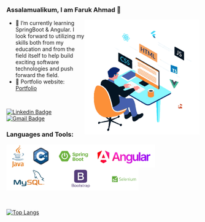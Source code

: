 


### Assalamualikum, I am **Faruk Ahmad** 👋

<img align="right" alt="coding" width="300" src="https://github.com/Farukbsfmstu/Online-registration-form/blob/javaimage/gitGif-unscreen.gif">



- 🌱 I’m currently learning SpringBoot & Angular. I look forward to utilizing my skills both from my education and from the field itself to help build exciting software technologies and push forward the field.
- 🎯 Portfolio website: [Portfolio](https://.github.io/)
<br>


[![Linkedin Badge](https://img.shields.io/badge/-farukahmad-green?style=flat-square&logo=Linkedin&logoColor=white&link=https:https://www.linkedin.com/in/faruk-ahmad-b5465b285/)](https://www.linkedin.com/in/faruk-ahmad-b5465b285/)
[![Gmail Badge](https://img.shields.io/badge/-faruk.bsfmstu@gmail.com-c14438?style=flat-square&logo=Gmail&logoColor=white&link=mailto:faruk.bsfmstu@gmail.com)](mailto:faruk.bsfmstu@gmail.com) 

### Languages and Tools: 

<img align="left" alt="Java" height="60px" src="https://github.com/Farukbsfmstu/Online-registration-form/blob/javaimage/java.png" /> 
<img align="left" alt="C++" height="60px" src="https://github.com/Farukbsfmstu/Online-registration-form/blob/javaimage/cpp.png" /> 
<img align="left" alt="Spring" height="60px" src="https://github.com/Farukbsfmstu/Online-registration-form/blob/javaimage/spring.png" /> 
<img align="left" alt="Angular" height="60px" src="https://github.com/Farukbsfmstu/Online-registration-form/blob/javaimage/angular.png" /> 
<img align="left" alt="MySQL" height="60px" src="https://github.com/Farukbsfmstu/Online-registration-form/blob/javaimage/mysql.png" /> 
<img align="left" alt="Bootstrap" height="60px" src="https://github.com/Farukbsfmstu/Online-registration-form/blob/javaimage/bootstrap.png" /> 
<img align="left" alt="Selenium" height="60px" src="https://github.com/Farukbsfmstu/Online-registration-form/blob/javaimage/selenium.png" />

<br clear="left" />


<br>
<br>


[![Top Langs](https://github-readme-stats.vercel.app/api/top-langs/?username=Faruk   )](https://github.com/anuraghazra/github-readme-stats)


